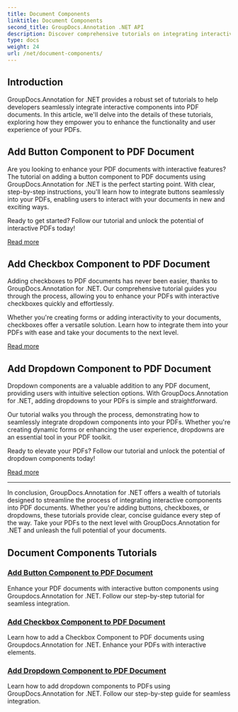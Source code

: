 ```yaml
---
title: Document Components
linktitle: Document Components
second_title: GroupDocs.Annotation .NET API
description: Discover comprehensive tutorials on integrating interactive components like buttons, checkboxes, and dropdowns into PDF documents using GroupDocs.Annotation .NET.
type: docs
weight: 24
url: /net/document-components/
---
```

## Introduction

GroupDocs.Annotation for .NET provides a robust set of tutorials to help developers seamlessly integrate interactive components into PDF documents. In this article, we'll delve into the details of these tutorials, exploring how they empower you to enhance the functionality and user experience of your PDFs.

## Add Button Component to PDF Document

Are you looking to enhance your PDF documents with interactive features? The tutorial on adding a button component to PDF documents using GroupDocs.Annotation for .NET is the perfect starting point. With clear, step-by-step instructions, you'll learn how to integrate buttons seamlessly into your PDFs, enabling users to interact with your documents in new and exciting ways.

Ready to get started? Follow our tutorial and unlock the potential of interactive PDFs today!

[Read more](./add-button-component-to-pdf/)

## Add Checkbox Component to PDF Document

Adding checkboxes to PDF documents has never been easier, thanks to GroupDocs.Annotation for .NET. Our comprehensive tutorial guides you through the process, allowing you to enhance your PDFs with interactive checkboxes quickly and effortlessly.

Whether you're creating forms or adding interactivity to your documents, checkboxes offer a versatile solution. Learn how to integrate them into your PDFs with ease and take your documents to the next level.

[Read more](./add-checkbox-component-to-pdf/)

## Add Dropdown Component to PDF Document

Dropdown components are a valuable addition to any PDF document, providing users with intuitive selection options. With GroupDocs.Annotation for .NET, adding dropdowns to your PDFs is simple and straightforward.

Our tutorial walks you through the process, demonstrating how to seamlessly integrate dropdown components into your PDFs. Whether you're creating dynamic forms or enhancing the user experience, dropdowns are an essential tool in your PDF toolkit.

Ready to elevate your PDFs? Follow our tutorial and unlock the potential of dropdown components today!

[Read more](./add-dropdown-component-to-pdf/)

---

In conclusion, GroupDocs.Annotation for .NET offers a wealth of tutorials designed to streamline the process of integrating interactive components into PDF documents. Whether you're adding buttons, checkboxes, or dropdowns, these tutorials provide clear, concise guidance every step of the way. Take your PDFs to the next level with GroupDocs.Annotation for .NET and unleash the full potential of your documents.
## Document Components Tutorials
### [Add Button Component to PDF Document](./add-button-component-to-pdf/)
Enhance your PDF documents with interactive button components using Groupdocs.Annotation for .NET. Follow our step-by-step tutorial for seamless integration.
### [Add Checkbox Component to PDF Document](./add-checkbox-component-to-pdf/)
Learn how to add a Checkbox Component to PDF documents using Groupdocs.Annotation for .NET. Enhance your PDFs with interactive elements.
### [Add Dropdown Component to PDF Document](./add-dropdown-component-to-pdf/)
Learn how to add dropdown components to PDFs using GroupDocs.Annotation for .NET. Follow our step-by-step guide for seamless integration.